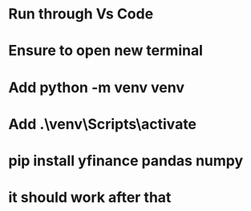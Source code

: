 # Run through Vs Code
# Ensure to open new terminal
# Add python -m venv venv
# Add .\venv\Scripts\activate
# pip install yfinance pandas numpy
# it should work after that